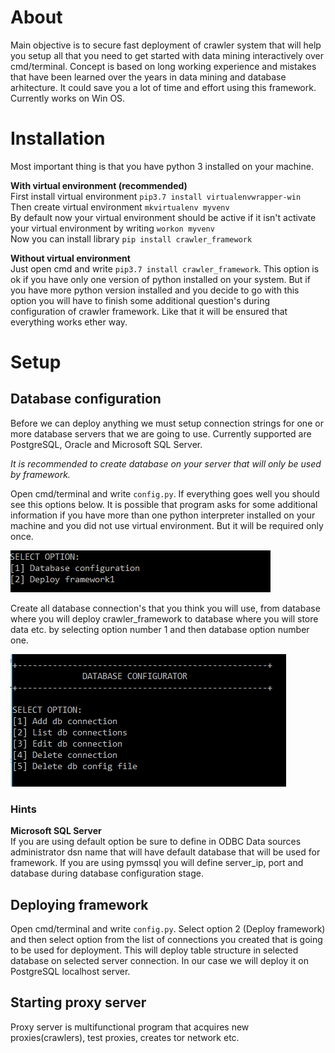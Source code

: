 # About
Main objective is to secure fast deployment of crawler system that will help you setup all that you need to 
get started with data mining interactively over cmd/terminal.
Concept is based on long working experience and mistakes that have been learned over the years in data mining 
and database arhitecture. It could save you a lot of time and effort using this framework.
Currently works on Win OS.

# Installation
Most important thing is that you have python 3 installed on your machine. 

**With virtual environment (recommended)**<br>
First install virtual environment ```pip3.7 install virtualenvwrapper-win``` <br>
Then create virtual environment ```mkvirtualenv myvenv``` <br>
By default now your virtual environment should be active if it isn't activate your virtual 
environment by writing ```workon myvenv```  <br>
Now you can install library  ```pip install crawler_framework```

**Without virtual environment**<br>
Just open cmd and write ```pip3.7 install crawler_framework```. This option is ok if you have only one version 
of python installed on your system. But if you have more python version installed and you decide to go with this 
option you will have to finish some additional question's during configuration of crawler framework. 
Like that it will be ensured that everything works ether way.

# Setup
## Database configuration
Before we can deploy anything we must setup connection strings for one or more database 
servers that we are going to use.
Currently supported are PostgreSQL, Oracle and Microsoft SQL Server.

<i>It is recommended to create database on your server that will only be used by framework. </i>


Open cmd/terminal and write  ```config.py```. If everything goes well you should see this options below. 
It is possible that program asks for some additional information if you have more than one python interpreter 
installed on your machine and you did not use virtual environment. But it will be required only once.

![dbconfig](https://raw.githubusercontent.com/DraganMatesic/crawler_framework/master/images/config.PNG)

Create all database connection's that you think you will use, from database where you will deploy crawler_framework 
to database where you will store data etc. by selecting option number 1 and then database option number one.

![dbconfig](https://raw.githubusercontent.com/DraganMatesic/crawler_framework/master/images/dbconfig.PNG)

### Hints
**Microsoft SQL Server** <br>
 If you are using default option be sure to define in ODBC Data sources administrator dsn name that will have 
 default database that will be used for framework. If you are using pymssql you will define server_ip, port and database 
 during database configuration stage.
 
## Deploying framework
Open cmd/terminal and write  ```config.py```. Select option 2 (Deploy framework) and then select option from 
the list of connections you created that is going to be used for deployment. This will deploy table structure in selected database 
on selected server connection. In our case we will deploy it on PostgreSQL localhost server.

## Starting proxy server
Proxy server is multifunctional program that acquires new proxies(crawlers), test proxies, creates tor network etc.
 
 


